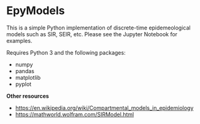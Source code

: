 # EpyModels

This is a simple Python implementation of discrete-time epidemeological models such as SIR, SEIR, etc. Please see the Jupyter Notebook for examples.

Requires Python 3 and the following packages:
* numpy
* pandas
* matplotlib
* pyplot

**Other resources**
* https://en.wikipedia.org/wiki/Compartmental_models_in_epidemiology
* https://mathworld.wolfram.com/SIRModel.html
